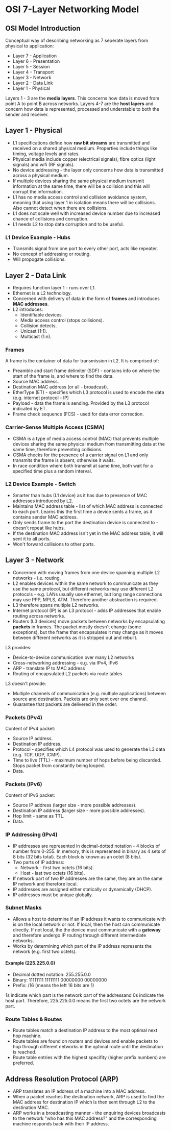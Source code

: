 # OSI 7-Layer Networking Model

## OSI Model Introduction
Conceptual way of describing networking as 7 seperate layers from physical to application:
* Layer 7 - Application
* Layer 6 - Presentation
* Layer 5 - Session
* Layer 4 - Transport
* Layer 3 - Network
* Layer 2 - Data Link
* Layer 1 - Physical

Layers 1 - 3 are the **media layers**. This concerns how data is moved from point A to point B across networks. Layers 4-7 are the **host layers** and concern how data is represented, processed and understable to both the sender and receiver.

## Layer 1 - Physical
* L1 specifications define how **raw bit streams** are transmitted and received on a shared physical medium. Properties include things like timing, voltage levels and rates.
* Physical media include copper (electrical signals), fibre optics (light signals) and wifi (RF signals).
* No device addressing - the layer only concerns how data is transmitted across a physical medium.
* If multiple devices sharing the same physical medium transmit information at the same time, there will be a collision and this will corrupt the information.
* L1 has no media access control and collision avoidance system, meaning that using layer 1 in isolation means there will be collisions. Also cannot detect when there are collisions.
* L1 does not scale well with increased device number due to increased chance of collisions and corruption.
* L1 needs L2 to stop data corruption and to be useful.

### L1 Device Example - Hubs
* Transmits signal from one port to every other port, acts like repeater. 
* No concept of addressing or routing.
* Will propogate collisions.

## Layer 2 - Data Link
* Requires function layer 1 - runs over L1.
* Ethernet is a L2 technology.
* Concerned with delivery of data in the form of **frames** and introduces **MAC addresses**.
* L2 introduces:
    * Identifiable devices.
    * Media access control (stops collisions).
    * Collision detects.
    * Unicast (1:1).
    * Multicast (1:n).

### Frames
A frame is the container of data for transmission in L2. It is comprised of:
* Preamble and start frame delimiter (SDF) - contains info on where the start of the frame is, and where to find the data.
* Source MAC address.
* Destination MAC address (or all - broadcast).
* EtherType (ET) - specifies which L3 protocol is used to encode the data (e.g. internet protocol - IP)
* Payload - data the frame is sending. Provided by the L3 protocol indicated by ET.
* Frame check sequence (FCS) - used for data error correction.

### Carrier-Sense Multiple Access (CSMA)
* CSMA is a type of media access control (MAC) that prevents multiple devices sharing the same physical medium from transmitting data at the same time, therefore preventing collisions.
* CSMA checks for the presence of a carrier signal on L1 and only transmits the frame is absent, otherwise it waits.
* In race condition where both transmit at same time, both wait for a specified time plus a random interval.

### L2 Device Example - Switch
* Smarter than hubs (L1 device) as it has due to presence of MAC addresses introduced by L2.
* Maintains MAC address table - list of which MAC address is connected to each port. Learns this the first time a device sents a frame, as it contains sender MAC address.
* Only sends frame to the port the destination device is connected to - doesn't repeat like hubs.
* If the destination MAC address isn't yet in the MAC address table, it will sent it to all ports.
* Won't forward collisions to other ports. 

## Layer 3 - Network
* Concerned with moving frames from one device spanning multiple L2 networks - i.e. routing.
* L2 enables devices within the same network to communicate as they use the same protocol, but different networks may use different L2 protocols - e.g. LANs usually use ethernet, but long range connections may use PPP, MPLS, ATM. Therefore another abstraction is required.
* L3 therefore spans multiple L2 networks.
* Internet protocol (IP) is an L3 protocol - adds IP addresses that enable routing across networks.
* Routers (L3 devices) move packets between networks by encapsulating **packets** in frames. The packet mostly doesn't change (some exceptions), but the frame that encapsulates it may change as it moves between different networks as it is stripped out and rebuilt.

L3 provides:
* Device-to-device communication over many L2 networks
* Cross-networking addressing - e.g. via IPv4, IPv6
* ARP - translate IP to MAC address
* Routing of encapsulated L2 packets via route tables
 
L3 doesn't provide:
* Multiple channels of communication (e.g. multiple applications) between source and destination. Packets are only sent over one channel.
* Guarantee that packets are delivered in the order.

### Packets (IPv4)
Content of IPv4 packet:
* Source IP address.
* Destination IP address.
* Protocol - specifies which L4 protocol was used to generate the L3 data (e.g. TCP, UDP, ICMP).
* Time to live (TTL) - maximum number of hops before being discarded. Stops packet from constantly being looped.
* Data.

### Packets (IPv6)
Content of IPv6 packet:
* Source IP address (larger size - more possible addresses).
* Destination IP address (larger size - more possible addresses).
* Hop limit - same as TTL.
* Data.

### IP Addressing (IPv4)
* IP addresses are represented in decimal-dotted notation - 4 blocks of number from 0-255. In memory, this is represented in binary as 4 sets of 8 bits (32 bits total). Each block is known as an octet (8 bits).
* Two parts of IP address:
    * Network - first two octets (16 bits).
    * Host - last two octets (16 bits).
* If network part of two IP addresses are the same, they are on the same IP network and therefore local.
* IP addresses are assigned either statically or dynamically (DHCP).
* IP addresses must be unique globally.

### Subnet Masks
* Allows a host to determine if an IP address it wants to communicate with is on the local network or not. If local, then the host can communicate directly. If not local, the the device must communicate with a **gateway** and therefore undergo IP routing through different intermediate networks.
* Works by determining which part of the IP address represents the network (e.g. first two octets).

#### Example (225.225.0.0)
* Decimal dotted notation: 255.255.0.0 
* Binary: 11111111 11111111 00000000 00000000
* Prefix: /16 (means the left 16 bits are 1)

1s indicate which part is the network part of the addressand 0s indicate the host part. Therefore, 225.225.0.0 means the first two octets are the network part.

### Route Tables & Routes
* Route tables match a destination IP address to the most optimal next hop machine. 
* Route tables are found on routers and devices and enable packets to hop through different networks in the optimal route until the destination is reached.
* Route table entries with the highest specifity (higher prefix numbers) are preferred.

## Address Resolution Protocol (ARP)
* ARP translates an IP address of a machine into a MAC address.
* When a packet reaches the destination network, ARP is used to find the MAC address for destination IP which is then sent through L2 to the destination MAC.
* ARP works in a broadcasting manner - the enquiring devices broadcasts to the network "who has this MAC address?" and the corresponding machine responds back with their IP address.